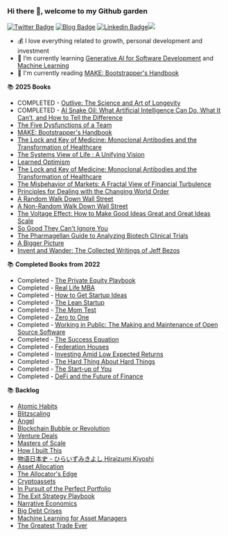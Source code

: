 ### Hi there :wave:, welcome to my Github garden

[![Twitter Badge](https://img.shields.io/badge/-fred__yu1-blue?style=flat&logo=Twitter&logoColor=white&link=https://www.twitter.com/fred_yu1)](https://www.twitter.com/fred_yu1) [![Blog Badge](https://img.shields.io/badge/-Personal%20Blog-47CCCC?style=flat&logo=Google-Chrome&logoColor=white&link=https://fredyu.me/)](https://www.fredyu.me/) [![Linkedin Badge](https://img.shields.io/badge/-FredYu-blue?style=flat&logo=Linkedin&logoColor=white&link=https://www.linkedin.com/in/fy2/)](https://www.linkedin.com/in/fy2/)![](https://visitor-badge.glitch.me/badge?page_id=https://github.com/fredyuu&style=flat-square&color=0088cc)

-   :moneybag: I love everything related to growth, personal development and investment
-   :seedling: I’m currently learning [Generative AI for Software Development](https://www.coursera.org/professional-certificates/generative-ai-for-software-development) and [Machine Learning](https://www.coursera.org/specializations/machine-learning-introduction)
-   :book: I'm currently reading [MAKE: Bootstrapper's Handbook](https://www.goodreads.com/book/show/39165640-make)

:books: **2025 Books**

-   COMPLETED - [Outlive: The Science and Art of Longevity](https://www.amazon.com.au/Outlive-Longevity-Peter-Attia-MD/dp/0593236599)
-   COMPLETED - [AI Snake Oil: What Artificial Intelligence Can Do, What It Can’t, and How to Tell the Difference](https://www.amazon.com.au/Snake-Oil-Artificial-Intelligence-Difference-ebook/dp/B0CW1JCKVL)
-   [The Five Dysfunctions of a Team](https://www.amazon.com.au/Five-Dysfunctions-Team-Leadership-Lencioni-ebook/dp/B006960LQW)
-   [MAKE: Bootstrapper's Handbook](https://www.goodreads.com/book/show/39165640-make)
-   [The Lock and Key of Medicine: Monoclonal Antibodies and the Transformation of Healthcare](https://www.amazon.com.au/Lock-Key-Medicine-Monoclonal-Transformation/dp/0300167733)
-   [The Systems View of Life : A Unifying Vision](https://www.amazon.com.au/Systems-View-Life-Unifying-Vision/dp/1316616436)
-   [Learned Optimism](https://www.amazon.com.au/Learned-Optimism-Martin-Seligman-ebook/dp/B004X83D6I)
-   [The Lock and Key of Medicine: Monoclonal Antibodies and the Transformation of Healthcare](https://www.amazon.com.au/Lock-Key-Medicine-Monoclonal-Transformation/dp/0300167733)
-   [The Misbehavior of Markets: A Fractal View of Financial Turbulence](https://www.amazon.com/dp/0465043577)
-   [Principles for Dealing with the Changing World Order](https://www.amazon.com/dp/1982160276)
-   [A Random Walk Down Wall Street](https://www.amazon.com/Random-Walk-Down-Wall-Street/dp/0393358380)
-   [A Non-Random Walk Down Wall Street](https://www.amazon.com/Non-Random-Walk-Down-Wall-Street/dp/0691092567)
-   [The Voltage Effect: How to Make Good Ideas Great and Great Ideas Scale](https://www.amazon.com/Voltage-Effect-Ideas-Great-Scale/dp/0593239482)
-   [So Good They Can't Ignore You](https://www.amazon.com/Good-They-Cant-Ignore-You-ebook/dp/B01KFR64LQ/)
-   [The Pharmagellan Guide to Analyzing Biotech Clinical Trials](https://www.amazon.com.au/Pharmagellan-Analyzing-Biotech-Clinical-Trials/dp/0998407526)
-   [A Bigger Picture](https://www.amazon.com.au/Bigger-Picture-new-foreword-ebook/dp/B09DTVCKSK)
-   [Invent and Wander: The Collected Writings of Jeff Bezos](https://www.amazon.com.au/Invent-Wander-Collected-Writings-Introduction-ebook/dp/B08BCCT6MW)

:books: **Completed Books from 2022**

-   Completed - [The Private Equity Playbook](https://www.amazon.com/Private-Equity-Playbook-Managements-Working-ebook/dp/B07NFXRL3K/)
-   Completed - [Real Life MBA](https://www.amazon.com/Real-Life-MBA-Winning-Building-Growing/dp/0062362801)
-   Completed - [How to Get Startup Ideas](http://www.paulgraham.com/startupideas.html)
-   Completed - [The Lean Startup](https://www.amazon.com/Lean-Startup-Entrepreneurs-Continuous-Innovation/dp/0307887898)
-   Completed - [The Mom Test](https://www.amazon.com/The-Mom-Test-Rob-Fitzpatrick-audiobook/dp/B07RJZKZ7F) 
-   Completed - [Zero to One](https://www.amazon.com/Zero-One-Notes-Startups-Future/dp/0804139296)
-   Completed - [Working in Public: The Making and Maintenance of Open Source Software](https://www.amazon.com/Working-Public-Making-Maintenance-Software/dp/0578675862)
-   Completed - [The Success Equation](https://www.amazon.com/The-Success-Equation-audiobook/dp/B00AKL36A0/)
-   Completed - [Federation Houses](https://www.amazon.com/Federation-Houses-Australias-Own-Style/dp/B071ZD4T1P)
-   Completed - [Investing Amid Low Expected Returns](https://www.amazon.com/Investing-Amid-Low-Expected-Returns/dp/1119860199)
-   Completed - [The Hard Thing About Hard Things](https://www.amazon.com/Hard-Thing-About-Hard-Things-audiobook/dp/B00I0A6HUO)
-   Completed - [The Start-up of You](https://www.amazon.com/Start-up-You-Future-Yourself-Transform-ebook/dp/B00755MHV8)
-   Completed - [DeFi and the Future of Finance](https://www.amazon.com/gp/product/B09DJV2QLC/)

:books: **Backlog**
-   [Atomic Habits](https://www.amazon.com/Atomic-Habits-Proven-Build-Break-ebook/dp/B07D23CFGR)
-   [Blitzscaling](https://www.amazon.com/Blitzscaling-Lightning-Fast-Building-Massively-Companies-ebook/dp/B07BBR9KCY/)
-   [Angel](https://www.amazon.com/Angel-Invest-Technology-Startups-Timeless-Investor/dp/0062560700)
-   [Blockchain Bubble or Revolution](https://www.amazon.com/Blockchain-Bubble-Revolution-Present-Cryptocurrencies-ebook/dp/B07T13GP1Q)
-   [Venture Deals](https://www.amazon.com/dp/B07YL8NHLH)
-   [Masters of Scale](https://www.amazon.com/Masters-Scale-Surprising-successful-entrepreneurs-ebook/dp/B08PK2HR6H/)
-   [How I built This](https://www.amazon.com/How-Built-This-Unexpected-Entrepreneurs-ebook/dp/B086ML44T1/)
-   [物语日本史 - ひらいずみきよし Hiraizumi Kiyoshi](https://www.amazon.com/%E7%89%A9%E8%AF%AD%E6%97%A5%E6%9C%AC%E5%8F%B2-%E5%A5%97%E8%A3%85%E5%85%B13%E5%86%8C-%E5%B9%B3%E6%B3%89%E6%BE%84/dp/B01N22PHNO)
-   [Asset Allocation](https://www.amazon.com/gp/product/B09BBW5MSK)
-   [The Allocator's Edge](https://www.amazon.com/Allocators-Edge-alternative-investments-diversification-ebook/dp/B097RL8W37)
-   [Cryptoassets](https://www.amazon.com/Cryptoassets-Innovative-Investors-Bitcoin-Beyond-ebook/dp/B0743MPV9R)
-   [In Pursuit of the Perfect Portfolio](https://www.amazon.com/gp/product/B08WYR662K)
-   [The Exit Strategy Playbook](https://www.amazon.com/Exit-Strategy-Playbook-Definitive-Selling-Business-ebook/dp/B09D37DS6T)
-   [Narrative Economics](https://www.amazon.com/gp/product/B087YYKL79)
-   [Big Debt Crises](https://www.amazon.com/dp/057856565X)
-   [Machine Learning for Asset Managers](https://www.amazon.com/Machine-Learning-Managers-Elements-Quantitative/dp/1108792898/)
-   [The Greatest Trade Ever](https://www.amazon.com/dp/0385529945)

